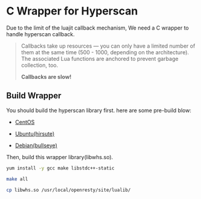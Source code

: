 # C Wrapper for Hyperscan

Due to the limit of the luajit callback mechanism, We need a C wrapper to handle hyperscan callback.

> Callbacks take up resources — you can only have a limited number of them at the same time (500 - 1000, depending on the architecture). The associated Lua functions are anchored to prevent garbage collection, too.
> 
> **Callbacks are slow!**

## Build Wrapper

You should build the hyperscan library first. here are some pre-build blow:

- [CentOS](https://github.com/OpenSecHub/hyperscan-packaging/releases)

- [Ubuntu(hirsute)](https://packages.ubuntu.com/hirsute/libhyperscan-dev)

- [Debian(bullseye)](https://packages.debian.org/bullseye/libhyperscan-dev)

Then, build this wrapper library(libwhs.so).

```bash
yum install -y gcc make libstdc++-static

make all

cp libwhs.so /usr/local/openresty/site/lualib/
```

